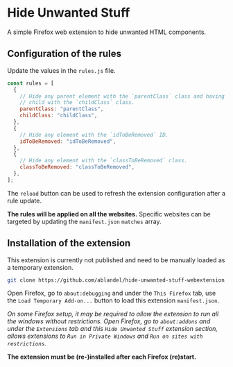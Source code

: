 # Hide Unwanted Stuff

A simple Firefox web extension to hide unwanted HTML components.

## Configuration of the rules

Update the values in the `rules.js` file.

```js
const rules = [
  {
    // Hide any parent element with the `parentClass` class and having a
    // child with the `childClass` class.
    parentClass: "parentClass",
    childClass: "childClass",
  },
  {
    // Hide any element with the `idToBeRemoved` ID.
    idToBeRemoved: "idToBeRemoved",
  },
  {
    // Hide any element with the `classToBeRemoved` class.
    classToBeRemoved: "classToBeRemoved",
  },
];
```

The `reload` button can be used to refresh the extension configuration after a rule update.

**The rules will be applied on all the websites.** Specific websites can be targeted by updating the `manifest.json`
`matches` array.

## Installation of the extension

This extension is currently not published and need to be manually loaded as a temporary extension.

```bash
git clone https://github.com/ablandel/hide-unwanted-stuff-webextension.git
```

Open Firefox, go to `about:debugging` and under the `This Firefox` tab, use the `Load Temporary Add-on...` button to
load this extension `manifest.json`.

*On some Firefox setup, it may be required to allow the extension to run all the windows without restrictions. Open
Firefox, go to `about:addons` and under the `Extensions` tab and this `Hide Unwanted Stuff` extension section, allows
extensions to `Run in Private Windows` and `Run on sites with restrictions`.*

**The extension must be (re-)installed after each Firefox (re)start.**
